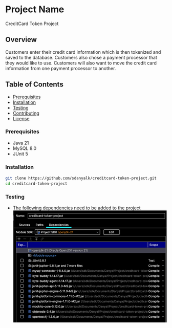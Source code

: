 # Project Name

CreditCard Token Project

## Overview

Customers enter their credit card information which is then tokenized and saved to the database. Customers also chose a
payment processor that they would like to use. Customers will also want to move the credit card information from one
payment processor to another.

## Table of Contents

- [Prerequisites](#prerequisites)
- [Installation](#installation)
- [Testing](#testing)
- [Contributing](#contributing)
- [License](#license)

### Prerequisites

- Java 21
- MySQL 8.0
- JUnit 5

### Installation

```bash
git clone https://github.com/sdanyalk/creditcard-token-project.git
cd creditcard-token-project
```

### Testing

- The following dependencies need to be added to the project
![project_dependencies](images/project_dependencies.png)
